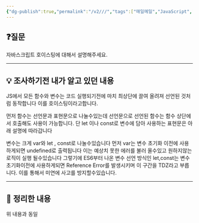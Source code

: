 ```yaml
---
{"dg-publish":true,"permalink":"/v2///","tags":["매일메일","JavaScript","variable","function"],"noteIcon":""}
---
```


## ❓질문

자바스크립트 호이스팅에 대해서 설명해주세요.

---
## 💡 조사하기전 내가 알고 있던 내용

JS에서 모든 함수와 변수는 코드 실행되기전에 마치 최상단에 끌여 올려져 선언된 것처럼 동작합니다 이를 호이스팅이라고합니다.

먼저 함수는 선언문과 표현문으로 나눌수있는데 선언문으로 선언된 함수는 함수 상단에서 호출해도 사용이 가능합니다. 단 let 이나 const로 변수에 담아 사용하는 표현문은 아래 설명에 따라갑니다

변수는 크게 var와 let , const로 나눌수있습니다
먼저 var는 변수 초기화 이전에 사용하게되면 undefined로 출력됩니다 이는 예상치 못한 에러를 불러 올수있고 원하지않는 로직이 실행 될수있습니다 그렇기에 ES6부터 나온 변수 선언 방식인 let,const는 변수 초기화이전에 사용하게되면 Reference Error를 발생시키며 이 구간을 TDZ라고 부릅니다. 이를 통해서 미연에 사고를 방지할수있습니다.

---
## 🏫 정리한 내용

위 내용과 동일